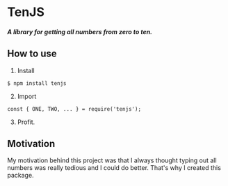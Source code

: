 # TenJS
##### A library for getting all numbers from zero to ten.

## How to use
1. Install
```
$ npm install tenjs
```
2. Import
```
const { ONE, TWO, ... } = require('tenjs');
```
3. Profit.

## Motivation
My motivation behind this project was that I always thought typing out all numbers was really tedious and I could do better. That's why I created this package.
